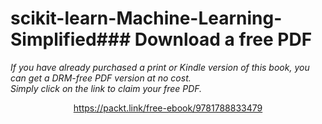 # scikit-learn-Machine-Learning-Simplified### Download a free PDF

 <i>If you have already purchased a print or Kindle version of this book, you can get a DRM-free PDF version at no cost.<br>Simply click on the link to claim your free PDF.</i>
<p align="center"> <a href="https://packt.link/free-ebook/9781788833479">https://packt.link/free-ebook/9781788833479 </a> </p>